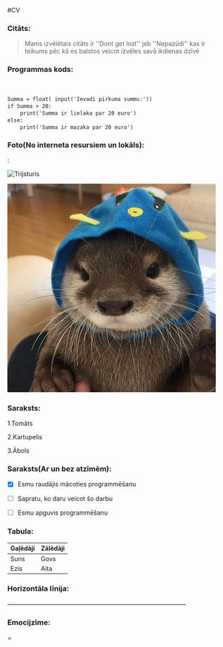 #CV

### Citāts:

>Manis izvēlētais citāts ir ''Dont get lost'' jeb ''Nepazūdi'' kas ir teikums pēc kā es balstos veicot izvēles savā ikdienas dzīvē

### Programmas kods:
```


Summa = float( input('Ievadi pirkuma summu:'))
if Summa > 20:
    print('Summa ir lielaka par 20 euro')
else:
    print('Summa ir mazaka par 20 euro')
```
### Foto(No interneta resursiem un lokāls):

:

![Trijsturis](https://cdn.discordapp.com/attachments/746044143142436954/805891731483787284/220px-Yanghui_triangle.png)

![Mazs dzivnieks ar cepuri](mazsdzivnieks.jpg)

### Saraksts:




1.Tomāts

2.Kartupelis

3.Ābols

### Saraksts(Ar un bez atzīmēm):


- [x] Esmu raudājis mācoties programmēšanu
- [ ] Sapratu, ko daru veicot šo darbu
- [ ] Esmu apguvis programmēšanu
  
 
 



### Tabula:



| Gaļēdāji| Zālēdāji |
| --- | ----------- |
| Suns | Govs |
| Ezis| Aita |

### Horizontāla līnija:

—————————————————————————————

### Emocijzīme:

:star:
